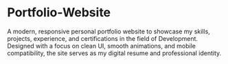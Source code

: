 # Portfolio-Website
A modern, responsive personal portfolio website to showcase my skills, projects, experience, and certifications in the field of Development. Designed with a focus on clean UI, smooth animations, and mobile compatibility, the site serves as my digital resume and professional identity.
